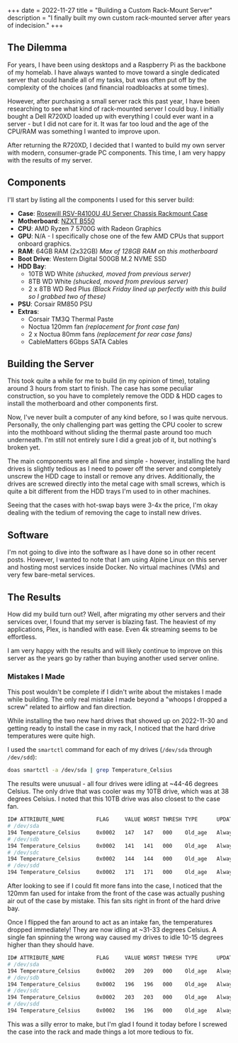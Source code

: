 +++
date = 2022-11-27
title = "Building a Custom Rack-Mount Server"
description = "I finally built my own custom rack-mounted server after years of indecision."
+++

## The Dilemma

For years, I have been using desktops and a Raspberry Pi as the backbone of my 
homelab. I have always wanted to move toward a single dedicated server that 
could handle all of my tasks, but was often put off by the complexity of the 
choices (and financial roadbloacks at some times).

However, after purchasing a small server rack this past year, I have been 
researching to see what kind of rack-mounted server I could buy. I initially 
bought a Dell R720XD loaded up with everything I could ever want in a server - 
but I did not care for it. It was far too loud and the age of the CPU/RAM was 
something I wanted to improve upon.

After returning the R720XD, I decided that I wanted to build my own server with 
modern, consumer-grade PC components. This time, I am very happy with the 
results of my server.

## Components

I'll start by listing all the components I used for this server build:

- **Case**: [Rosewill RSV-R4100U 4U Server Chassis Rackmount 
Case](https://www.rosewill.com/rosewill-rsv-r4100u-black/p/9SIA072GJ92825)
- **Motherboard**: [NZXT B550](https://nzxt.com/product/n7-b550)
- **CPU**: AMD Ryzen 7 5700G with Radeon Graphics
- **GPU**: N/A - I specifically chose one of the few AMD CPUs that support 
onboard graphics.
- **RAM**: 64GB RAM (2x32GB) _Max of 128GB RAM on this motherboard_
- **Boot Drive**: Western Digital 500GB M.2 NVME SSD
- **HDD Bay**:
  - 10TB WD White _(shucked, moved from previous server)_
  - 8TB WD White _(shucked, moved from previous server)_
  - 2 x 8TB WD Red Plus _(Black Friday lined up perfectly with this build so I 
  grabbed two of these)_
- **PSU**: Corsair RM850 PSU
- **Extras**:
  - Corsair TM3Q Thermal Paste
  - Noctua 120mm fan _(replacement for front case fan)_
  - 2 x Noctua 80mm fans _(replacement for rear case fans)_
  - CableMatters 6Gbps SATA Cables

## Building the Server

This took quite a while for me to build (in my opinion of time), totaling 
around 3 hours from start to finish. The case has some peculiar construction, so 
you have to completely remove the ODD & HDD cages to install the motherboard and 
other components first.

Now, I've never built a computer of any kind before, so I was quite 
nervous. Personally, the only challenging part was getting the CPU cooler to 
screw into the mothboard without sliding the thermal paste around too much 
underneath. I'm still not entirely sure I did a great job of it, but nothing's 
broken yet.

The main components were all fine and simple - however, installing the hard 
drives is slightly tedious as I need to power off the server and completely 
unscrew the HDD cage to install or remove any drives. Additionally, the drives 
are screwed directly into the metal cage with small screws, which is quite a bit 
different from the HDD trays I'm used to in other machines.

Seeing that the cases with hot-swap bays were 3-4x the price, I'm okay dealing 
with the tedium of removing the cage to install new drives.

## Software

I'm not going to dive into the software as I have done so in other recent posts. 
However, I wanted to note that I am using Alpine Linux on this server and 
hosting most services inside Docker. No virtual machines (VMs) and very few 
bare-metal services.

## The Results

How did my build turn out? Well, after migrating my other servers and their 
services over, I found that my server is blazing fast. The heaviest of my 
applications, Plex, is handled with ease. Even 4k streaming seems to be 
effortless.

I am very happy with the results and will likely continue to improve on this 
server as the years go by rather than buying another used server online.

### Mistakes I Made

This post wouldn't be complete if I didn't write about the mistakes I made while 
building. The only real mistake I made beyond a "whoops I dropped a screw" 
related to airflow and fan direction.

While installing the two new hard drives that showed up on 2022-11-30 and 
getting ready to install the case in my rack, I noticed that the hard drive 
temperatures were quite high.

I used the `smartctl` command for each of my drives (`/dev/sda` through 
`/dev/sdd`):

```bash
doas smartctl -a /dev/sda | grep Temperature_Celsius
```

The results were unusual - all four drives were idling at ~44-46 degrees 
Celsius. The only drive that was cooler was my 10TB drive, which was at 38 
degrees Celsius. I noted that this 10TB drive was also closest to the case fan.

```bash
ID# ATTRIBUTE_NAME          FLAG     VALUE WORST THRESH TYPE      UPDATED  WHEN_FAILED RAW_VALUE
# /dev/sda
194 Temperature_Celsius     0x0002   147   147   000    Old_age   Always       -       44 (Min/Max 22/46)
# /dev/sdb
194 Temperature_Celsius     0x0002   141   141   000    Old_age   Always       -       46 (Min/Max 21/48)
# /dev/sdc
194 Temperature_Celsius     0x0002   144   144   000    Old_age   Always       -       45 (Min/Max 19/61)
# /dev/sdd
194 Temperature_Celsius     0x0002   171   171   000    Old_age   Always       -       38 (Min/Max 14/56)
```

After looking to see if I could fit more fans into the case, I noticed that the 
120mm fan used for intake from the front of the case was actually pushing air 
out of the case by mistake. This fan sits right in front of the hard drive bay.

Once I flipped the fan around to act as an intake fan, the temperatures dropped 
immediately! They are now idling at ~31-33 degrees Celsius. A single fan 
spinning the wrong way caused my drives to idle 10-15 degrees higher than they 
should have.

```bash
ID# ATTRIBUTE_NAME          FLAG     VALUE WORST THRESH TYPE      UPDATED  WHEN_FAILED RAW_VALUE
# /dev/sda
194 Temperature_Celsius     0x0002   209   209   000    Old_age   Always       -       31 (Min/Max 14/56)
# /dev/sdb
194 Temperature_Celsius     0x0002   196   196   000    Old_age   Always       -       33 (Min/Max 19/61)
# /dev/sdc
194 Temperature_Celsius     0x0002   203   203   000    Old_age   Always       -       32 (Min/Max 21/48)
# /dev/sdd
194 Temperature_Celsius     0x0002   196   196   000    Old_age   Always       -       33 (Min/Max 22/46)
```

This was a silly error to make, but I'm glad I found it today before I screwed 
the case into the rack and made things a lot more tedious to fix.
